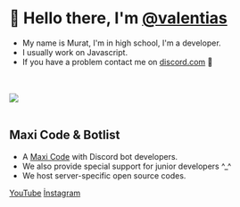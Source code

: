 # 👋 Hello there, I'm [@valentias](https://github.com/valentias)
- My name is Murat, I'm in high school, I'm a developer.
- I usually work on Javascript.
- If you have a problem contact me on [discord.com](https://discord.com/users/886599539123978260) 🌹
<br>
<br>
<a href="https://github.com/valentias/">
        <img src="https://komarev.com/ghpvc/?username=valentias&color=red" />
  </a> 
<br>
<br>

## Maxi Code & Botlist
- A [Maxi Code](https://discord.gg/botlist) with Discord bot developers.
- We also provide special support for junior developers ^_^
- We host server-specific open source codes.


[YouTube](https://youtube.com/@valentias)
[İnstagram](https://instagram.com/valenti.as)
